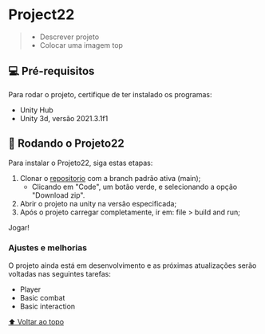 # Project22

> - Descrever projeto
> - Colocar uma imagem top

## 💻 Pré-requisitos

Para rodar o projeto, certifique de ter instalado os programas:

- Unity Hub
- Unity 3d, versão 2021.3.1f1

## 🚀 Rodando o Projeto22

Para instalar o Projeto22, siga estas etapas:

1. Clonar o <a href="https://github.com/LulDelRey/project22">repositorio</a> com a branch padrão ativa (main);
   - Clicando em "Code", um botão verde, e selecionando a opção "Download zip".
2. Abrir o projeto na unity na versão especificada;
3. Após o projeto carregar completamente, ir em: file > build and run;

Jogar!

### Ajustes e melhorias

O projeto ainda está em desenvolvimento e as próximas atualizações serão voltadas nas seguintes tarefas:

- Player
- Basic combat
- Basic interaction

[⬆ Voltar ao topo](#nome-do-projeto)<br>
